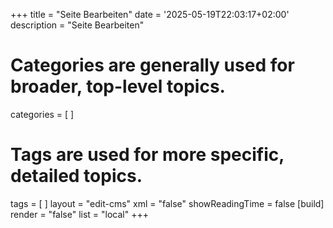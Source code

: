 +++
title = "Seite Bearbeiten"
date = '2025-05-19T22:03:17+02:00'
description = "Seite Bearbeiten"
# Categories are generally used for broader, top-level topics.
categories = [
]
# Tags are used for more specific, detailed topics.
tags = [
]
layout = "edit-cms"
xml = "false"
showReadingTime = false
[build]
render = "false"
list = "local"
+++
